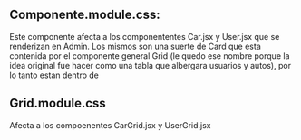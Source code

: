 ## Componente.module.css:
Este componente afecta a los componententes Car.jsx y User.jsx que se renderizan en Admin. 
Los mismos son una suerte de Card que esta contenida por el componente general Grid (le quedo ese nombre porque la idea original fue hacer como una tabla que albergara usuarios y autos), por lo tanto estan dentro de 

## Grid.module.css
Afecta a los compoenentes CarGrid.jsx y UserGrid.jsx

